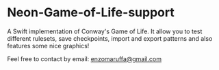 # Neon-Game-of-Life-support

A Swift implementation of Conway's Game of Life.
It allow you to test different rulesets, save checkpoints, import and export patterns and also features some nice graphics!

Feel free to contact by email: enzomaruffa@gmail.com
